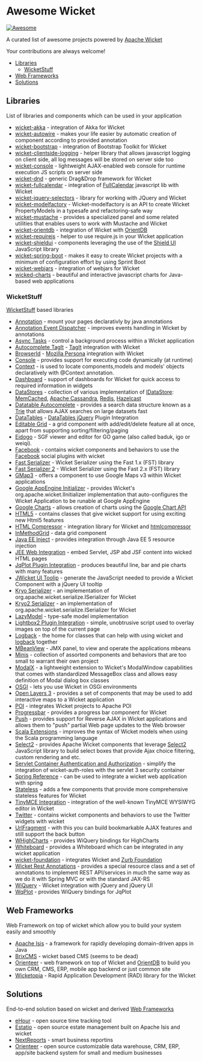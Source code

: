 # Awesome Wicket
[![Awesome](https://cdn.rawgit.com/sindresorhus/awesome/d7305f38d29fed78fa85652e3a63e154dd8e8829/media/badge.svg)](https://github.com/sindresorhus/awesome)

A curated list of awesome projects powered by [Apache Wicket](http://wicket.apache.org) 

Your contributions are always welcome!

- [Libraries](#libraries)
  - [WicketStuff](#wicketstuff)
- [Web Frameworks](#web-frameworks)
- [Solutions](#solutions)

## Libraries
List of libraries and components which can be used in your application

- [wicket-akka](https://github.com/l0rdn1kk0n/wicket-akka) - integration of Akka for Wicket
- [wicket-autowire](https://github.com/wicket-acc/wicket-autowire) - makes your life easier by automatic creation of component according to provided annotation
- [wicket-bootstrap](https://github.com/l0rdn1kk0n/wicket-bootstrap) - integration of Bootstrap Toolkit for Wicket
- [wicket-clientside-logging](https://github.com/l0rdn1kk0n/wicket-clientside-logging) - helper library that allows javascript logging on client side, all log messages will be stored on server side too
- [wicket-console](https://github.com/PhantomYdn/wicket-console) - lightweight AJAX-enabled web console for runtime execution JS scripts on server side
- [wicket-dnd](https://github.com/svenmeier/wicket-dnd) - generic Drag&Drop framework for Wicket
- [wicket-fullcalendar](https://github.com/42Lines/wicket-fullcalendar) - integration of [FullCalendar](http://fullcalendar.io/) javascript lib with Wicket
- [wicket-jquery-selectors](https://github.com/l0rdn1kk0n/wicket-jquery-selectors) - library for working with JQuery and Wicket
- [wicket-modelfactory](http://wicketeer.org/wicket-modelfactory/) - Wicket-modelfactory is an API to create Wicket PropertyModels in a typesafe and refactoring-safe way
- [wicket-mustache](https://github.com/l0rdn1kk0n/wicket-mustache) - provides a specialized panel and some related utilities that enables users to work with Mustache and Wicket
- [wicket-orientdb](https://github.com/OrienteerDW/wicket-orientdb) - integration of Wicket with [OrientDB](http://orientdb.com/)
- [wicket-requirejs](https://github.com/l0rdn1kk0n/wicket-requirejs) - helper to use require.js in your Wicket application
- [wicket-shieldui](https://github.com/shieldui/wicket-shieldui) - components leveraging the use of the [Shield UI](http://www.shieldui.com/) JavaScript library
- [wicket-spring-boot](https://github.com/MarcGiffing/wicket-spring-boot) - makes it easy to create Wicket projects with a minimum of configuration effort by using Sprint Boot
- [wicket-webjars](https://github.com/l0rdn1kk0n/wicket-webjars) - integration of webjars for Wicket
- [wicked-charts](https://github.com/thombergs/wicked-charts) - beautiful and interactive javascript charts for Java-based web applications

### WicketStuff
[WicketStuff](https://github.com/wicketstuff/core) based libraries

- [Annotation](https://github.com/wicketstuff/core/wiki/Annotation) - mount your pages declarativly by java annotations
- [Annotation Event Dispatcher](https://github.com/wicketstuff/core/tree/master/annotationeventdispatcher-parent) - improves events handling in Wicket by annotations
- [Async Tasks](https://github.com/wicketstuff/core/wiki/Async-tasks) -  control a background process within a Wicket application
- [Autocomplete TagIt](https://github.com/wicketstuff/core/wiki/Autocomplete-TagIt) - [TagIt](http://aehlke.github.com/tag-it/) integration with Wicket
- [BrowserId](https://github.com/wicketstuff/core/wiki/BrowserId) - [Mozilla Persona](https://login.persona.org/) integration with Wicket
- [Console](https://github.com/wicketstuff/core/wiki/Console) - provides support for executing code dynamically (at runtime)
- [Context](https://github.com/wicketstuff/core/wiki/Context) - is used to locate components,models and models' objects declaratively with @Context annotation.
- [Dashboard](https://github.com/wicketstuff/core/tree/master/dashboard-parent) - support of dashboards for Wicket for quick access to required information in widgets
- [DataStores](https://github.com/wicketstuff/core/wiki/DataStores) - collection of various implementation of [IDataStore](https://github.com/apache/wicket/blob/master/wicket-core/src/main/java/org/apache/wicket/pageStore/IDataStore.java): [MemCached](http://memcached.org/), [Apache Cassandra](http://cassandra.apache.org/), [Redis](http://redis.io/), [Hazelcast](http://www.hazelcast.com/)
- [Datatable Autocomplete](https://github.com/wicketstuff/core/wiki/Datatable-Autocomplete) - provides a search data structure known as a [Trie](http://en.wikipedia.org/wiki/Trie) that allows AJAX searches on large datasets fast
- [DataTables](https://github.com/wicketstuff/core/wiki/DataTables) - [DataTables jQuery](http://www.datatables.net/) Plugin Integration
- [Editable Grid](https://github.com/wicketstuff/core/wiki/Editable-Grid) - a grid component with add/edit/delete feature all at once, apart from supporting sorting/filtering/paging
- [Eidogo](https://github.com/wicketstuff/core/wiki/Eidogo) - SGF viewer and editor for GO game (also called baduk, igo or weiqi). 
- [Facebook](https://github.com/wicketstuff/core/wiki/Facebook) - contains wicket components and behaviors to use the [Facebook](https://facebook.com) social plugins with wicket
- [Fast Serializer](https://github.com/wicketstuff/core/wiki/FastSerializer) - Wicket Serializer using the Fast 1.x (FST) library
- [Fast Serializer 2](https://github.com/wicketstuff/core/wiki/FastSerializer2) - Wicket Serializer using the Fast 2.x (FST) library
- [GMap3](https://github.com/wicketstuff/core/wiki/Gmap3) - offers a component to use Google Maps v3 within Wicket applications
- [Google AppEngine Initializer](https://github.com/wicketstuff/core/wiki/Google-AppEngine-Initializer) - provides Wicket's org.apache.wicket.IInitializer implementation that auto-configures the Wicket Application to be runable at Google AppEngine
- [Google Charts](https://github.com/wicketstuff/core/wiki/GoogleCharts) - allows creation of charts using the [Google Chart API](https://developers.google.com/chart/)
- [HTML5](https://github.com/wicketstuff/core/wiki/Html5) - contains classes that give wicket support for using exciting new Html5 features
- [HTML Compressor](https://github.com/wicketstuff/core/wiki/Htmlcompressor) - integration library for Wicket and [htmlcompressor](http://code.google.com/p/htmlcompressor)
- [InMethodGrid](https://github.com/wicketstuff/core/wiki/InMethodGrid) - data grid component
- [Java EE Inject](https://github.com/wicketstuff/core/wiki/Java-EE-Inject) - provides integration through Java EE 5 resource injection
- [JEE Web Integration](https://github.com/wicketstuff/core/wiki/JEE-Web-Integration) - embed Servlet, JSP abd JSF content into wicked HTML pages
- [JqPlot Plugin Integration](https://github.com/wicketstuff/core/wiki/JqPlot-Plugin-Integration) - produces beautiful line, bar and pie charts with many features
- [JWicket UI Toolip](https://github.com/wicketstuff/core/wiki/jWicket-UI-Tooltip) - generate the JavaScript needed to provide a Wicket Component with a jQuery UI tooltip
- [Kryo Serializer](https://github.com/wicketstuff/core/wiki/Kryo-Serializer) - an implementation of org.apache.wicket.serialize.ISerializer for Wicket
- [Kryo2 Serializer](https://github.com/wicketstuff/core/tree/master/serializer-kryo2) - an implementation of org.apache.wicket.serialize.ISerializer for Wicket
- [LazyModel](https://github.com/wicketstuff/core/wiki/LazyModel) - type-safe model implementation
- [Lightbox2 Plugin Integration](https://github.com/wicketstuff/core/wiki/Lightbox2-Plugin-Integration) - simple, unobtrusive script used to overlay images on top of the current page
- [Logback](https://github.com/wicketstuff/core/wiki/Logback) - the home for classes that can help with using wicket and [logback](http://logback.qos.ch/) together
- [MBeanView](https://github.com/wicketstuff/core/wiki/MBeanView) - JMX panel, to view and operate the applications mbeans
- [Minis](https://github.com/wicketstuff/core/wiki/Minis) - collection of assorted components and behaviors that are too small to warrant their own project
- [ModalX](https://github.com/wicketstuff/core/wiki/ModalX) - a lightweight extension to Wicket's ModalWindow capabilities that comes with standardized MessageBox class and allows easy definition of Modal dialog box classes
- [OSGI](https://github.com/wicketstuff/core/wiki/Osgi) - lets you use Wicket in OSGi environments
- [Open Layers 3](https://github.com/wicketstuff/core/tree/master/openlayers3-parent) - provides a set of components that may be used to add interactive maps to a Wicket application
- [POI](https://github.com/wicketstuff/core/wiki/POI) - integrates Wicket projects to Apache POI
- [Progressbar](https://github.com/wicketstuff/core/wiki/Progressbar) - provides a progress bar component for Wicket
- [Push](https://github.com/wicketstuff/core/wiki/Push) - provides support for Reverse AJAX in Wicket applications and allows them to "push" partial Web page updates to the Web browser
- [Scala Extensions](https://github.com/wicketstuff/core/wiki/ScalaExtensions) - improves the syntax of Wicket models when using the Scala programming language
- [Select2](https://github.com/wicketstuff/core/tree/master/select2-parent) - provides Apache Wicket components that leverage [Select2](http://ivaynberg.github.com/select2) JavaScript library to build select boxes that provide Ajax choice filtering, custom rendering and etc.
- [Servlet Container Authentication and Authorization](https://github.com/wicketstuff/core/wiki/Servlet-Container-Authentication-and-Authorization) - simplify the integration of wicket-auth-roles with the servlet 3 security container
- [Spring Reference](https://github.com/wicketstuff/core/wiki/SpringReference) - can be used to integrate a wicket web application with spring
- [Stateless](https://github.com/wicketstuff/core/tree/master/stateless-parent) - adds a few components that provide more comprehensive stateless features for Wicket
- [TinyMCE Integration](https://github.com/wicketstuff/core/wiki/TinyMCE-Integration) - integration of the well-known TinyMCE WYSIWYG editor in Wicket
- [Twitter](https://github.com/wicketstuff/core/wiki/Twitter) - contains wicket components and behaviors to use the Twitter widgets with wicket
- [UrlFragment](https://github.com/wicketstuff/core/tree/master/urlfragment-parent) - with this you can build bookmarkable AJAX features and still support the back button
- [WHighCharts](https://github.com/wicketstuff/wiquery-highcharts) - provides WiQuery bindings for HighCharts
- [Whiteboard](https://github.com/wicketstuff/core/wiki/Whiteboard) - provides a Whiteboard which can be integrated in any wicket application
- [wicket-foundation](https://github.com/wicketstuff/core/tree/master/wicket-foundation) - integrates Wicket and [Zurb Foundation](http://foundation.zurb.com/)
- [Wicket Rest Annotations](https://github.com/wicketstuff/core/tree/master/wicketstuff-restannotations-parent) - provides a special resource class and a set of annotations to implement REST API/services in much the same way as we do it with Spring MVC or with the standard JAX-RS
- [WiQuery](https://github.com/wicketstuff/wiquery) - Wicket integration with jQuery and jQuery UI
- [WqPlot](https://github.com/wicketstuff/wiquery-jqplot) - provides WiQuery bindings for JqPlot

## Web Frameworks
Web Framework on top of wicket which allow you to build your system easily and smoothly

- [Apache Isis](https://isis.apache.org/) - a framework for rapidly developing domain-driven apps in Java
- [BrixCMS](http://www.brixcms.org/) - wicket based CMS (seems to be dead)
- [Orienteer](https://github.com/OrienteerDW/Orienteer) - web framework on top of Wicket and [OrientDB](http://orientdb.com/) to build you own CRM, CMS, ERP, mobile app backend or just common site
- [Wicketopia](https://github.com/jwcarman/Wicketopia) - Rapid Application Development (RAD) library for the Wicket

## Solutions
End-to-end solution based on wicket and derived [Web Frameworks](#web-frameworks)

- [eHour](https://ehour.nl/index.phtml) - open source time tracking tool
- [Estatio](https://github.com/estatio/estatio) - open source estate management built on Apache Isis and wicket
- [NextReports](http://www.next-reports.com/) - smart business reportins
- [Orienteer](https://github.com/OrienteerDW/Orienteer) - open source customizable data warehouse, CRM, ERP, app/site backend system for small and medium businesses
